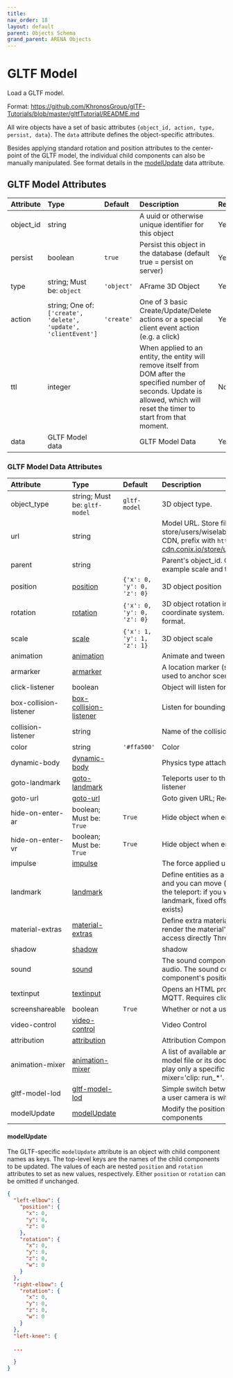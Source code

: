 ```yaml
---
title: 
nav_order: 18
layout: default
parent: Objects Schema
grand_parent: ARENA Objects
---
```



GLTF Model
==========


Load a GLTF model. 

Format: <a href='https://github.com/KhronosGroup/glTF-Tutorials/blob/master/gltfTutorial/README.md'>https://github.com/KhronosGroup/glTF-Tutorials/blob/master/gltfTutorial/README.md</a>

All wire objects have a set of basic attributes ```{object_id, action, type, persist, data}```. The ```data``` attribute defines the object-specific attributes.

Besides applying standard rotation and position attributes to the center-point of the GLTF model, the individual child
components can also be manually manipulated. See format details in the [modelUpdate](#modelupdate) data attribute.

GLTF Model Attributes
----------------------

| Attribute | Type                                                                | Default                                                                                                                                                                           | Description                                                                                 | Required |
|:----------|:--------------------------------------------------------------------|:----------------------------------------------------------------------------------------------------------------------------------------------------------------------------------|:--------------------------------------------------------------------------------------------|:---------|
| object_id | string                                                              || A uuid or otherwise unique identifier for this object                                                                                                                             | Yes                                                                                         |
| persist   | boolean                                                             | ```true```                                                                                                                                                                        | Persist this object in the database (default true = persist on server)                      | Yes      |
| type      | string; Must be: ```object```                                       | ```'object'```                                                                                                                                                                    | AFrame 3D Object                                                                            | Yes      |
| action    | string; One of: ```['create', 'delete', 'update', 'clientEvent']``` | ```'create'```                                                                                                                                                                    | One of 3 basic Create/Update/Delete actions or a special client event action (e.g. a click) | Yes      |
| ttl       | integer                                                             || When applied to an entity, the entity will remove itself from DOM after the specified number of seconds. Update is allowed, which will reset the timer to start from that moment. | No                                                                                          |
| data      | GLTF Model data                                                     || GLTF Model Data                                                                                                                                                                   | Yes                                                                                         |

### GLTF Model Data Attributes

| Attribute              | Type                                             | Default                                                                                                                                                                                                                                                                                           | Description                                                                                                                           | Required |
|:-----------------------|:-------------------------------------------------|:--------------------------------------------------------------------------------------------------------------------------------------------------------------------------------------------------------------------------------------------------------------------------------------------------|:--------------------------------------------------------------------------------------------------------------------------------------|:---------|
| object_type            | string; Must be: ```gltf-model```                | ```gltf-model```                                                                                                                                                                                                                                                                                  | 3D object type.                                                                                                                       | Yes      |
| url                    | string                                           || Model URL. Store files paths under 'store/users/<username>' (e.g. store/users/wiselab/models/factory_robot_arm/scene.gltf); to use CDN, prefix with `https://arena-cdn.conix.io/` (e.g. https://arena-cdn.conix.io/store/users/wiselab/models/factory_robot_arm/scene.gltf)                       | Yes                                                                                                                                   |
| parent                 | string                                           || Parent's object_id. Child objects inherit attributes of their parent, for example scale and translation.                                                                                                                                                                                          | No                                                                                                                                    |
| position               | [position](position)                             | ```{'x': 0, 'y': 0, 'z': 0}```                                                                                                                                                                                                                                                                    | 3D object position                                                                                                                    | Yes      |
| rotation               | [rotation](rotation)                             | ```{'x': 0, 'y': 0, 'z': 0}```                                                                                                                                                                                                                                                                    | 3D object rotation in quaternion representation; Right-handed coordinate system. Euler degrees are deprecated in wire message format. | Yes      |
| scale                  | [scale](scale)                                   | ```{'x': 1, 'y': 1, 'z': 1}```                                                                                                                                                                                                                                                                    | 3D object scale                                                                                                                       | Yes      |
| animation              | [animation](animation)                           || Animate and tween values.                                                                                                                                                                                                                                                                         | No                                                                                                                                    |
| armarker               | [armarker](armarker)                             || A location marker (such as an AprilTag, a lightAnchor, or an UWB tag), used to anchor scenes, or scene objects, in the real world.                                                                                                                                                                | No                                                                                                                                    |
| click-listener         | boolean                                          || Object will listen for clicks                                                                                                                                                                                                                                                                     | No                                                                                                                                    |
| box-collision-listener | [box-collision-listener](box-collision-listener) || Listen for bounding-box collisions with user camera and hands                                                                                                                                                                                                                                     | No                                                                                                                                    |
| collision-listener     | string                                           || Name of the collision-listener, default can be empty string                                                                                                                                                                                                                                       | No                                                                                                                                    |
| color                  | string                                           | ```'#ffa500'```                                                                                                                                                                                                                                                                                   | Color                                                                                                                                 | No       |
| dynamic-body           | [dynamic-body](dynamic-body)                     || Physics type attached to the object.                                                                                                                                                                                                                                                              | No                                                                                                                                    |
| goto-landmark          | [goto-landmark](goto-landmark)                   || Teleports user to the landmark with the given name; Requires click-listener                                                                                                                                                                                                                       | No                                                                                                                                    |
| goto-url               | [goto-url](goto-url)                             || Goto given URL; Requires click-listener                                                                                                                                                                                                                                                           | No                                                                                                                                    |
| hide-on-enter-ar       | boolean; Must be: ```True```                     | ```True```                                                                                                                                                                                                                                                                                        | Hide object when entering AR. Remove component to *not* hide                                                                          | No       |
| hide-on-enter-vr       | boolean; Must be: ```True```                     | ```True```                                                                                                                                                                                                                                                                                        | Hide object when entering VR. Remove component to *not* hide                                                                          | No       |
| impulse                | [impulse](impulse)                               || The force applied using physics. Requires click-listener                                                                                                                                                                                                                                          | No                                                                                                                                    |
| landmark               | [landmark](landmark)                             || Define entities as a landmark; Landmarks appears in the landmark list and you can move (teleport) to them; You can define the behavior of the teleport: if you will be at a fixed or random distance, looking at the landmark, fixed offset or if it is constrained by a navmesh (when it exists) | No                                                                                                                                    |
| material-extras        | [material-extras](material-extras)               || Define extra material properties, namely texture encoding, whether to render the material's color and render order. The properties set here access directly Three.js material component.                                                                                                          | No                                                                                                                                    |
| shadow                 | [shadow](shadow)                                 || shadow                                                                                                                                                                                                                                                                                            | No                                                                                                                                    |
| sound                  | [sound](sound)                                   || The sound component defines the entity as a source of sound or audio. The sound component is positional and is thus affected by the component's position.                                                                                                                                         | No                                                                                                                                    |
| textinput              | [textinput](textinput)                           || Opens an HTML prompt when clicked. Sends text input as an event on MQTT. Requires click-listener.                                                                                                                                                                                                 | No                                                                                                                                    |
| screenshareable        | boolean                                          | ```True```                                                                                                                                                                                                                                                                                        | Whether or not a user can screenshare on an object                                                                                    | No       |
| video-control          | [video-control](video-control)                   || Video Control                                                                                                                                                                                                                                                                                     | No                                                                                                                                    |
| attribution            | [attribution](attribution)                       || Attribution Component. Saves attribution data in any entity.                                                                                                                                                                                                                                      | No                                                                                                                                    |
| animation-mixer        | [animation-mixer](animation-mixer)               || A list of available animations can usually be found by inspecting the model file or its documentation. All animations will play by default. To play only a specific set of animations, use wildcards: animation-mixer='clip: run_*'.                                                              | No                                                                                                                                    |
| gltf-model-lod         | [gltf-model-lod](gltf-model-lod)                 || Simple switch between the default gltf-model and a detailed one when a user camera is within specified distance                                                                                                                                                                                   | No                                                                                                                                    |
| modelUpdate            | [modelUpdate](#modelUpdate)                      || Modify the position and/or rotation of this model's named child components                                                                                                                                                                                                                        | No                                                                                                                                    |

#### modelUpdate
The GLTF-specific `modelUpdate` attribute is an object with child component names as keys. The top-level keys are the 
names of the child components to be updated. The values of each are nested `position` and `rotation` attributes to set
as new values, respectively. Either `position` or `rotation` can be omitted if unchanged.

```json
{
  "left-elbow": {
    "position": {
      "x": 0,
      "y": 0,
      "z": 0
    },
    "rotation": {
      "x": 0,
      "y": 0,
      "z": 0,
      "w": 0
    }
  },
  "right-elbow": {
    "rotation": {
      "x": 0,
      "y": 0,
      "z": 0,
      "w": 0
    }
  },
  "left-knee": {
    
  ...
          
  }
}
```
